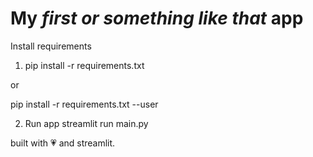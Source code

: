 # My *first or something like that* app
Install requirements
1. pip install -r requirements.txt

or

pip install -r requirements.txt --user

2. Run app
streamlit run main.py

built with 💗 and streamlit.